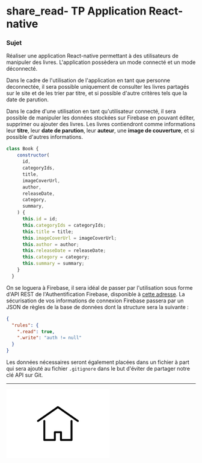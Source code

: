 # share_read-  TP Application React-native 

### Sujet

Réaliser une application React-native permettant à des utilisateurs de manipuler des livres. L'application possèdera un mode connecté et un mode déconnecté. 

Dans le cadre de l'utilisation de l'application en tant que personne deconnectée, il sera possible uniquement de consulter les livres partagés sur le site et de les trier par titre, et si possible d'autre critères tels que la date de parution.

Dans le cadre d'une utilisation en tant qu'utilisateur connecté, il sera possible de manipuler les données stockées sur Firebase en pouvant éditer, supprimer ou ajouter des livres. Les livres contiendront comme informations leur **titre**, leur **date de parution**, leur **auteur**, une **image de couverture**, et si possible d'autres informations. 

```js
class Book {
    constructor(
      id,
      categoryIds,
      title,
      imageCoverUrl,
      author,
      releaseDate,
      category,
      summary,
    ) {
      this.id = id;
      this.categoryIds = categoryIds;
      this.title = title;
      this.imageCoverUrl = imageCoverUrl;
      this.author = author;
      this.releaseDate = releaseDate;
      this.category = category;
      this.summary = summary;
    }
  }
```

On se loguera à Firebase, il sera idéal de passer par l'utilisation sous forme d'API REST de l'Authentification Firebase, disponible à [cette adresse](https://firebase.google.com/docs/reference/rest/auth?hl=fr). La sécurisation de vos informations de connexion Firebase passera par un JSON de règles de la base de données dont la structure sera la suivante : 

```json
{
  "rules": {
    ".read": true,
    ".write": "auth != null"
  }
}
```

Les données nécessaires seront également placées dans un fichier à part qui sera ajouté au fichier `.gitignore` dans le but d'éviter de partager notre clé API sur Git.

---

![example](./assets/home.png)
